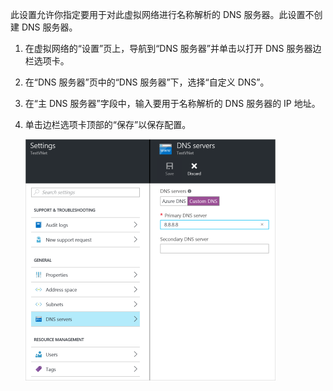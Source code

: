 此设置允许你指定要用于对此虚拟网络进行名称解析的 DNS 服务器。此设置不创建 DNS 服务器。

1. 在虚拟网络的“设置”页上，导航到“DNS 服务器”并单击以打开 DNS 服务器边栏选项卡。
2. 在“DNS 服务器”页中的“DNS 服务器”下，选择“自定义 DNS”。
3. 在“主 DNS 服务器”字段中，输入要用于名称解析的 DNS 服务器的 IP 地址。
4. 单击边栏选项卡顶部的“保存”以保存配置。

	![自定义 DNS](./media/vpn-gateway-add-dns-rm-portal/customdns400.png)

<!---HONumber=Mooncake_0425_2016-->
